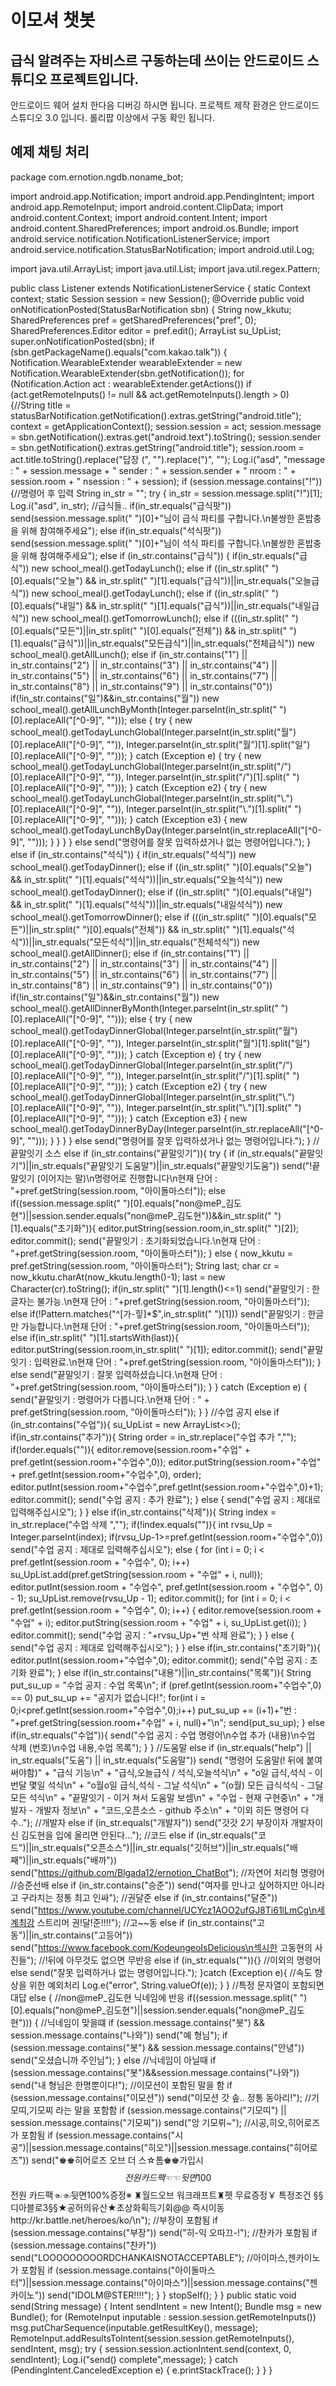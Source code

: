  # 이모셔 챗봇

## 급식 알려주는 자비스르 구동하는데 쓰이는 안드로이드 스튜디오 프로젝트입니다.

안드로이드 웨어 설치 한다음 디버깅 하시면 됩니다. 
프로젝트 제작 환경은 안드로이드 스튜디오 3.0 입니다.
롤리팝 이상에서 구동 확인 됩니다.

## 예제 채팅 처리

package com.ernotion.ngdb.noname_bot;

import android.app.Notification;
import android.app.PendingIntent;
import android.app.RemoteInput;
import android.content.ClipData;
import android.content.Context;
import android.content.Intent;
import android.content.SharedPreferences;
import android.os.Bundle;
import android.service.notification.NotificationListenerService;
import android.service.notification.StatusBarNotification;
import android.util.Log;

import java.util.ArrayList;
import java.util.List;
import java.util.regex.Pattern;

public class Listener extends NotificationListenerService {
    static Context context;
    static Session session = new Session();
    @Override
    public void onNotificationPosted(StatusBarNotification sbn) {
        String now_kkutu;
        SharedPreferences pref = getSharedPreferences("pref", 0);
        SharedPreferences.Editor  editor = pref.edit();
        ArrayList<String> su_UpList;
        super.onNotificationPosted(sbn);
        if (sbn.getPackageName().equals("com.kakao.talk")) {
            Notification.WearableExtender wearableExtender = new Notification.WearableExtender(sbn.getNotification());
            for (Notification.Action act : wearableExtender.getActions())
                if (act.getRemoteInputs() != null && act.getRemoteInputs().length > 0) {//String title = statusBarNotification.getNotification().extras.getString("android.title");
                    context = getApplicationContext();
                    session.session = act;
                    session.message = sbn.getNotification().extras.get("android.text").toString();
                    session.sender = sbn.getNotification().extras.getString("android.title");
                    session.room = act.title.toString().replace("답장 (", "").replace(")", "");
                    Log.i("asd", "message : " + session.message + " sender : " + session.sender + " nroom : " + session.room + " nsession : " + session);
                    if (session.message.contains("!")) {//명령어 후 입력
                        String in_str = "";
                        try {
                            in_str = session.message.split("!")[1];
                            Log.i("asd",  in_str);
                            //급식들..
                            if(in_str.equals("급식팟"))
                                send(session.message.split(" ")[0]+"님이 급식 파티를 구합니다.\n불쌍한 혼밥충을 위해 참여해주세요");
                            else if(in_str.equals("석식팟"))
                                send(session.message.split(" ")[0]+"님이 석식 파티를 구합니다.\n불쌍한 혼밥충을 위해 참여해주세요");
                            else if (in_str.contains("급식")) {
                                if(in_str.equals("급식"))
                                    new school_meal().getTodayLunch();
                                else if ((in_str.split(" ")[0].equals("오늘") && in_str.split(" ")[1].equals("급식"))||in_str.equals("오늘급식"))
                                    new school_meal().getTodayLunch();
                                else if ((in_str.split(" ")[0].equals("내일") && in_str.split(" ")[1].equals("급식"))||in_str.equals("내일급식"))
                                    new school_meal().getTomorrowLunch();
                                else if (((in_str.split(" ")[0].equals("모든")||in_str.split(" ")[0].equals("전체")) && in_str.split(" ")[1].equals("급식"))||in_str.equals("모든급식")||in_str.equals("전체급식"))
                                    new school_meal().getAllLunch();
                                else if (in_str.contains("1") || in_str.contains("2") || in_str.contains("3") || in_str.contains("4") || in_str.contains("5") || in_str.contains("6") || in_str.contains("7") || in_str.contains("8") || in_str.contains("9") || in_str.contains("0"))
                                    if(!in_str.contains("일")&&in_str.contains("월"))
                                        new school_meal().getAllLunchByMonth(Integer.parseInt(in_str.split(" ")[0].replaceAll("[^0-9]", "")));
                                    else {
                                        try {
                                            new school_meal().getTodayLunchGlobal(Integer.parseInt(in_str.split("월")[0].replaceAll("[^0-9]", "")), Integer.parseInt(in_str.split("월")[1].split("일")[0].replaceAll("[^0-9]", "")));
                                        } catch (Exception e) {
                                            try {
                                                new school_meal().getTodayLunchGlobal(Integer.parseInt(in_str.split("/")[0].replaceAll("[^0-9]", "")), Integer.parseInt(in_str.split("/")[1].split(" ")[0].replaceAll("[^0-9]", "")));
                                            } catch (Exception e2) {
                                                try {
                                                    new school_meal().getTodayLunchGlobal(Integer.parseInt(in_str.split("\\.")[0].replaceAll("[^0-9]", "")), Integer.parseInt(in_str.split("\\.")[1].split(" ")[0].replaceAll("[^0-9]", "")));
                                                } catch (Exception e3) {
                                                    new school_meal().getTodayLunchByDay(Integer.parseInt(in_str.replaceAll("[^0-9]", "")));
                                                }
                                            }
                                        }
                                    }
                                else
                                    send("명령어를 잘못 입력하셨거나 없는 명령어입니다.");
                            }
                            else if (in_str.contains("석식")) {
                                if(in_str.equals("석식"))
                                    new school_meal().getTodayDinner();
                                else if ((in_str.split(" ")[0].equals("오늘") && in_str.split(" ")[1].equals("석식"))||in_str.equals("오늘석식"))
                                    new school_meal().getTodayDinner();
                                else if ((in_str.split(" ")[0].equals("내일") && in_str.split(" ")[1].equals("석식"))||in_str.equals("내일석식"))
                                    new school_meal().getTomorrowDinner();
                                else if (((in_str.split(" ")[0].equals("모든")||in_str.split(" ")[0].equals("전체")) && in_str.split(" ")[1].equals("석식"))||in_str.equals("모든석식")||in_str.equals("전체석식"))
                                    new school_meal().getAllDinner();
                                else if (in_str.contains("1") || in_str.contains("2") || in_str.contains("3") || in_str.contains("4") || in_str.contains("5") || in_str.contains("6") || in_str.contains("7") || in_str.contains("8") || in_str.contains("9") || in_str.contains("0"))
                                    if(!in_str.contains("일")&&in_str.contains("월"))
                                        new school_meal().getAllDinnerByMonth(Integer.parseInt(in_str.split(" ")[0].replaceAll("[^0-9]", "")));
                                    else {
                                        try {
                                            new school_meal().getTodayDinnerGlobal(Integer.parseInt(in_str.split("월")[0].replaceAll("[^0-9]", "")), Integer.parseInt(in_str.split("월")[1].split("일")[0].replaceAll("[^0-9]", "")));
                                        } catch (Exception e) {
                                            try {
                                                new school_meal().getTodayDinnerGlobal(Integer.parseInt(in_str.split("/")[0].replaceAll("[^0-9]", "")), Integer.parseInt(in_str.split("/")[1].split(" ")[0].replaceAll("[^0-9]", "")));
                                            } catch (Exception e2) {
                                                try {
                                                    new school_meal().getTodayDinnerGlobal(Integer.parseInt(in_str.split("\\.")[0].replaceAll("[^0-9]", "")), Integer.parseInt(in_str.split("\\.")[1].split(" ")[0].replaceAll("[^0-9]", "")));
                                                } catch (Exception e3) {
                                                    new school_meal().getTodayDinnerByDay(Integer.parseInt(in_str.replaceAll("[^0-9]", "")));
                                                }
                                            }
                                        }
                                    }
                                else
                                    send("명령어를 잘못 입력하셨거나 없는 명령어입니다.");
                            }
                            //끝말잇기 소스
                            else if (in_str.contains("끝말잇기")){
                                try {
                                    if (in_str.equals("끝말잇기")||in_str.equals("끝말잇기 도움말")||in_str.equals("끝말잇기도움"))
                                        send("!끝말잇기 (이어지는 말)\n명령어로 진행합니다\n현재 단어 : "+pref.getString(session.room, "아이돌마스터"));
                                    else if((session.message.split(" ")[0].equals("non@meP_김도현")||session.sender.equals("non@meP_김도현"))&&in_str.split(" ")[1].equals("초기화")){
                                        editor.putString(session.room,in_str.split(" ")[2]);
                                        editor.commit();
                                        send("끝말잇기 : 초기화되었습니다.\n현재 단어 : "+pref.getString(session.room, "아이돌마스터"));
                                    }
                                    else {
                                        now_kkutu = pref.getString(session.room, "아이돌마스터");
                                        String last;
                                        char cr = now_kkutu.charAt(now_kkutu.length()-1);
                                        last = new Character(cr).toString();
                                        if(in_str.split(" ")[1].length()<=1)
                                            send("끝말잇기 : 한글자는 불가능.\n현재 단어 : "+pref.getString(session.room, "아이돌마스터"));
                                        else if(!Pattern.matches("^[가-힣]*$",in_str.split(" ")[1]))
                                            send("끝말잇기 : 한글만 가능합니다.\n현재 단어 : "+pref.getString(session.room, "아이돌마스터"));
                                        else if(in_str.split(" ")[1].startsWith(last)){
                                            editor.putString(session.room,in_str.split(" ")[1]);
                                            editor.commit();
                                            send("끝말잇기 : 입력완료.\n현재 단어 : "+pref.getString(session.room, "아이돌마스터"));
                                        }
                                        else
                                            send("끝말잇기 : 잘못 입력하셨습니다.\n현재 단어 : "+pref.getString(session.room, "아이돌마스터"));
                                    }
                                }
                                catch (Exception e) {
                                    send("끝말잇기 : 명령어가 다릅니다.\n현재 단어 : " + pref.getString(session.room, "아이돌마스터"));
                                }
                            }
                            //수업 공지
                            else if (in_str.contains("수업")){
                                su_UpList = new ArrayList<>();
                                if(in_str.contains("추가")){
                                    String order = in_str.replace("수업 추가 ","");
                                    if(!order.equals("")){
                                        editor.remove(session.room+"수업" + pref.getInt(session.room+"수업수",0));
                                        editor.putString(session.room+"수업" + pref.getInt(session.room+"수업수",0), order);
                                        editor.putInt(session.room+"수업수",pref.getInt(session.room+"수업수",0)+1);
                                        editor.commit();
                                        send("수업 공지 : 추가 완료");
                                    }
                                    else {
                                        send("수업 공지 : 제대로 입력해주십시오");
                                    }
                                }
                                else if(in_str.contains("삭제")){
                                    String index = in_str.replace("수업 삭제 ","");
                                    if(!index.equals("")){
                                        int rvsu_Up = Integer.parseInt(index);
                                        if(rvsu_Up-1>=pref.getInt(session.room+"수업수",0))
                                            send("수업 공지 : 제대로 입력해주십시오");
                                        else {
                                            for (int i = 0; i < pref.getInt(session.room + "수업수", 0); i++)
                                                su_UpList.add(pref.getString(session.room + "수업" + i, null));
                                            editor.putInt(session.room + "수업수", pref.getInt(session.room + "수업수", 0) - 1);
                                            su_UpList.remove(rvsu_Up - 1);
                                            editor.commit();
                                            for (int i = 0; i < pref.getInt(session.room + "수업수", 0); i++) {
                                                editor.remove(session.room + "수업" + i);
                                                editor.putString(session.room + "수업" + i, su_UpList.get(i));
                                            }
                                            editor.commit();
                                            send("수업 공지 : "+rvsu_Up+"번 삭제 완료");
                                        }
                                    }
                                    else {
                                        send("수업 공지 : 제대로 입력해주십시오");
                                    }
                                }
                                else if(in_str.contains("초기화")){
                                    editor.putInt(session.room+"수업수",0);
                                    editor.commit();
                                    send("수업 공지 : 초기화 완료");
                                }
                                else if(in_str.contains("내용")||in_str.contains("목록")){
                                    String put_su_up = "수업 공지 : 수업 목록\n";
                                    if (pref.getInt(session.room+"수업수",0) == 0)
                                        put_su_up += "공지가 없습니다!";
                                    for(int i = 0;i<pref.getInt(session.room+"수업수",0);i++)
                                        put_su_up += (i+1)+"번 : "+pref.getString(session.room+"수업" + i, null)+"\n";
                                    send(put_su_up);
                                }
                                else if(in_str.equals("수업")){
                                    send("수업 공지 : 수업 명령어\n수업 추가 (내용)\n수업 삭제 (번호)\n수업 내용,수업 목록");
                                }
                            }
                            //도움말
                            else if (in_str.equals("help") || in_str.equals("도움") || in_str.equals("도움말"))
                                send(   "명령어 도움말(! 뒤에 붙여 써야함)" +
                                        "급식 기능\n" +
                                        "급식,오늘급식 / 석식,오늘석식\n" +
                                        "o일 급식,석식 - 이번달 몇일 석식\n" +
                                        "o월o일 급식,석식 - 그날 석식\n" +
                                        "(o월) 모든 급식석식 - 그달 모든 석식\n" +
                                        "끝말잇기 - 이거 쳐서 도움말 보셈\n" +
                                        "수업 - 현재 구현중\n" +
                                        "개발자 - 개발자 정보\n" +
                                        "코드,오픈소스 - github 주소\n" +
                                        "이외 히든 명령어 다수..");
                                //개발자
                            else if (in_str.equals("개발자"))
                                send("갓갓 2기 부장이자 개발자이신 김도현을 입에 올리면 안된다...");
                                //코드
                            else if (in_str.equals("코드")||in_str.equals("오픈소스")||in_str.equals("깃허브")||in_str.equals("배째")||in_str.equals("배까"))
                                send("https://github.com/Blgada12/ernotion_ChatBot");
                                //자연어 처리형 명령어
                                //승준선배
                            else if (in_str.contains("승준"))
                                send("여자를 만나고 싶어하지만 아니라고 구라치는 정통 최고 인싸");
                                //권달준
                            else if (in_str.contains("달준"))
                                send("https://www.youtube.com/channel/UCYcz1AOO2ufGJ8Ti61lLmCg\n세계최강 스트리머 권!달!준!!!!");
                                //고~~동
                            else if (in_str.contains("고동")||in_str.contains("고등어"))
                                send("https://www.facebook.com/KodeungeoIsDelicious\n섹시한 고동현의 사진들");
                                //!뒤에 아무것도 없으면 무반응
                            else if (in_str.equals("")){}
                            //이외의 명령어
                            else
                                send("잘못 입력하거나 없는 명령어입니다.");
                        }catch (Exception e){
                            //속도 향상을 위한 예외처리
                            Log.e("error", String.valueOf(e));
                        }
                    }
                    //특정 문자열이 포함되면 대답
                    else {
                        //non@meP_김도현 닉네임에 반응
                        if((session.message.split(" ")[0].equals("non@meP_김도현")||session.sender.equals("non@meP_김도현"))) {
                            //닉네임이 맞을떄
                            if (session.message.contains("봇") && session.message.contains("나와"))
                                send("예 형님");
                            if (session.message.contains("봇") && session.message.contains("안녕"))
                                send("오셨습니까 주인님");
                        }
                        else
                            //닉네임이 아닐때
                            if (session.message.contains("봇")&&session.message.contains("나와"))
                                send("내 형님은 한명뿐이다!");
                        //이모션이 포함된 말을 함
                        if (session.message.contains("이모션"))
                            send("이모션 갓 솦.. 정통 동아리!");
                        //기모띠,기모찌 라는 말을 포함함
                        if (session.message.contains("기모띠") || session.message.contains("기모찌"))
                            send("앙 기모뤼~");
                        //시공,히오,히어로즈가 포함됨
                        if (session.message.contains("시공")||session.message.contains("히오")||session.message.contains("히어로즈"))
                            send("♚♚히어로즈 오브 더 스☆톰♚♚가입시$$전원 카드팩☜☜뒷면100%증정※ ♜월드오브 워크래프트♜펫 무료증정￥ 특정조건 §§디아블로3§§★공허의유산★초상화획득기회@@ 즉시이동 http://kr.battle.net/heroes/ko/ ♚♚히어로즈 오브 더 스☆톰♚♚가입시$$전원 카드팩☜☜뒷면100%증정※ ♜월드오브 워크래프트♜펫 무료증정￥ 특정조건 §§디아블로3§§★공허의유산★초상화획득기회@@ 즉시이동http://kr.battle.net/heroes/ko/\n");
                        //부장이 포함됨
                        if (session.message.contains("부장"))
                            send("히-익 오따끄-!");
                        //찬카가 포함됨
                        if (session.message.contains("찬카"))
                            send("LOOOOOOOOORDCHANKAISNOTACCEPTABLE");
                        //아이마스,젠카이노가 포함됨
                        if (session.message.contains("아이돌마스터")||session.message.contains("아이마스")||session.message.contains("젠카이노"))
                            send("IDOLM@STER!!!!");
                    }
                }
            stopSelf();
        }
    }
    public static void send(String message) {
        Intent sendIntent = new Intent();
        Bundle msg = new Bundle();
        for (RemoteInput inputable : session.session.getRemoteInputs())
            msg.putCharSequence(inputable.getResultKey(), message);
        RemoteInput.addResultsToIntent(session.session.getRemoteInputs(), sendIntent, msg);
        try {
            session.session.actionIntent.send(context, 0, sendIntent);
            Log.i("send() complete",message);
        } catch (PendingIntent.CanceledException e) {
            e.printStackTrace();
        }
    }
}
